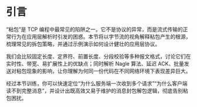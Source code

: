 # 引言

“粘包”是 TCP 编程中最常见的陷阱之一。它不是协议的异常，而是流式传输的正常行为在应用层解析时引发的困惑。本节将以字节流的视角解释粘包产生的根源，梳理常见的拆包策略，并通过示例演示如何设计健壮的应用层协议。

我们会比较固定长度、定界符、前置长度、分段校验等多种报文格式，讨论它们在实时性、带宽、易扩展性上的优缺点；同时解析 Nagle 算法、延迟 ACK、批量发送对粘包现象的影响，让你理解为何同一份代码在不同网络环境下表现差异巨大。

经过本节训练，你可以快速定位“为什么服务端一次收到多个请求”“为什么客户端读不到完整消息”，并设计出既高效又易于维护的消息封包解包逻辑，彻底告别粘包困扰。
